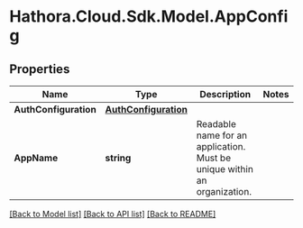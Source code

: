 # Hathora.Cloud.Sdk.Model.AppConfig

## Properties

Name | Type | Description | Notes
------------ | ------------- | ------------- | -------------
**AuthConfiguration** | [**AuthConfiguration**](AuthConfiguration.md) |  | 
**AppName** | **string** | Readable name for an application. Must be unique within an organization. | 

[[Back to Model list]](../README.md#documentation-for-models) [[Back to API list]](../README.md#documentation-for-api-endpoints) [[Back to README]](../README.md)

